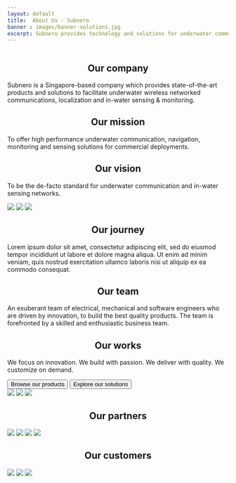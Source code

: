```yaml
---
layout: default
title:  About Us - Subnero
banner : images/banner-solutions.jpg
excerpt: Subnero provides technology and solutions for underwater communication, navigation, monitoring and sensing.
---
```


<div class='full tall' style='background-image: url({{site.baseurl}}/{{page.banner}});'>
  <div class='row'>
    <div class='large-12 columns'>
      <!-- {% include section-header.html title=page.title tagline=page.tagline color=page.title_color class="big" %} -->
    </div>
  </div>
  <div class='four spacing'></div>
  <div class='three spacing'></div>
</div>

<div class='about-container'>
    <div class='about-text-section'>
        <h2 align="center" class='about-text-highlight'> Our company</h2>
        <p>Subnero is a Singapore-based company which provides state-of-the-art products and solutions to facilitate underwater wireless networked communications, localization and in-water sensing & monitoring.</p>
    </div>
    <div class='about-text-section'>
        <h2 align="center" class='about-text-highlight'> Our mission</h2>
        <p>To offer high performance underwater communication, navigation, monitoring and sensing solutions for commercial deployments.</p>
    </div>
    <div class='about-text-section'>
        <h2 align="center" class='about-text-highlight'> Our vision</h2>
        <p>To be the de-facto standard for underwater communication and in-water sensing networks.</p>
    </div>
</div>
<div class='about-image-container'>
    <img src='{{site.baseurl}}/images/about-image1.jpg' class='about-image-item'>
    <img src='{{site.baseurl}}/images/about-image2.jpg' class='about-image-item'>
    <img src='{{site.baseurl}}/images/about-image1.jpg' class='about-image-item'>
</div>
<div class='about-container'>
    <div class='about-text-section'>
        <h2 align="center" class='about-text-highlight'> Our journey</h2>
        <div class='about-info'>
        </div>
        <p>Lorem ipsum dolor sit amet, consectetur adipiscing elit, sed do eiusmod tempor incididunt ut labore et dolore magna aliqua. Ut enim ad minim veniam, quis nostrud exercitation ullamco laboris nisi ut aliquip ex ea commodo consequat.</p>
    </div>
    <div class='about-text-section'>
        <h2 align="center" class='about-text-highlight'> Our team</h2>
        <div class='about-info'>
        </div>
        <p>An exuberant team of electrical, mechanical and software engineers who are driven by innovation, to build the best quality products. The team is forefronted by a skilled and enthusiastic business team.</p>
    </div>
    <div class='about-text-section'>
        <h2 align="center" class='about-text-highlight'> Our works</h2>
        <div class='about-info'>
        </div>
        <p>We focus on <span class='about-text-highlight'>innovation</span>. We build with <span class='about-text-highlight'>passion</span>. We deliver with <span class='about-text-highlight'>quality</span>. We customize on <span class='about-text-highlight'>demand</span>.</p>
        <div class='about-button-container'>
            <a href='{{site.baseurl}}/products'><button>Browse our products</button></a>
            <a href='{{site.baseurl}}/solutions'><button>Explore our solutions</button></a>
        </div>
    </div>
</div>
<div class='about-image-container'>
    <img src='{{site.baseurl}}/images/about-image4.jpg' class='about-image-item'>
    <img src='{{site.baseurl}}/images/about-image5.jpg' class='about-image-item'>
    <img src='{{site.baseurl}}/images/about-image2.jpg' class='about-image-item'>
</div>
<div class='about-container'>
    <div class='about-text-section'>
        <h2 align="center" class='about-text-highlight'> Our partners</h2>
        <div class='about-info'>
        </div>
        <div class='about-thumbnail-container'>
            <img src='{{site.baseurl}}/images/about-met.jpg' class='about-thumbnail'>
            <img src='{{site.baseurl}}/images/about-seabreath.jpg' class='about-thumbnail'>
            <img src='{{site.baseurl}}/images/about-romor.jpg' class='about-thumbnail'>
            <img src='{{site.baseurl}}/images/about-smartsea.jpg' class='about-thumbnail'>
        </div>
    </div>
    <div class='about-text-section'>
        <h2 align="center" class='about-text-highlight'> Our customers</h2>
        <div class='about-info'>
        </div>
    </div>
</div>
<div class='about-image-container'>
    <img src='{{site.baseurl}}/images/customer-map.png' class='about-image-item'>
    <img src='{{site.baseurl}}/images/customer-map.png' class='about-image-item'>
    <img src='{{site.baseurl}}/images/customer-map.png' class='about-image-item'>
</div>

